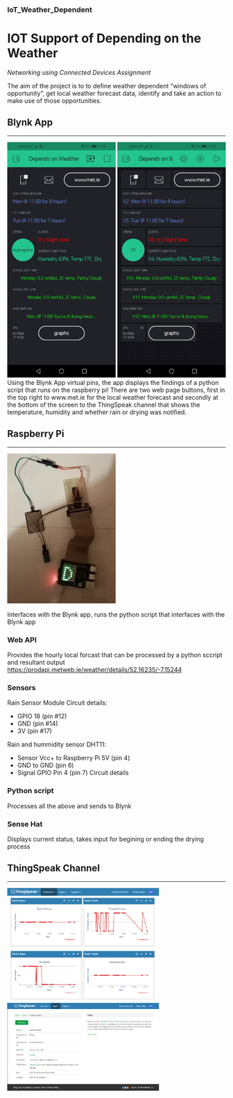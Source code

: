 ### IoT_Weather_Dependent

# IOT Support of Depending on the Weather

*Networking using Connected Devices Assignment*

The aim of the project is to to define weather dependent “windows of opportunity”, get local weather forecast data, identify and take an action to make use of those opportunities.

## Blynk App
------------

<p>
<img src="https://github.com/KathleenMK/IoT_Weather_Dependent/blob/master/images/Screenshot_blynk.jpg?raw=true" alt="BlynkScreenShot" width="250"/>
<img src="https://github.com/KathleenMK/IoT_Weather_Dependent/blob/master/images/Screenshot_blynk_off.jpg?raw=true" alt="BlynkScreenShotOff" width="250"/>
Using the Blynk App virtual pins, the app displays the findings of a python script that runs on the raspberry pi!
There are two web page buttons, first in the top right to www.met.ie for the local weather forecast and secondly at the bottom of the screen to the ThingSpeak channel that shows the temperature, humidity and whether rain or drying was notified.
</p>

## Raspberry Pi
---------------

<img src="https://github.com/KathleenMK/IoT_Weather_Dependent/blob/master/images/pi.jpg" alt="BlynkScreenShotOff" width="250"/>

Interfaces with the Blynk app, runs the python script that interfaces with the Blynk app

### Web API
Provides the hourly local forcast that can be processed by a python sccript and resultant output
https://prodapi.metweb.ie/weather/details/52.16235/-7.15244


### Sensors

Rain Sensor Module Circuit details:
- GPIO 18 (pin #12)
- GND (pin #14)
- 3V (pin #17)

Rain and hummidity sensor DHT11:
- Sensor Vcc+ to Raspberry Pi 5V (pin 4)
- GND to GND (pin 6)
- Signal GPIO Pin 4 (pin 7)
Circuit details

### Python script
Processes all the above and sends to Blynk

### Sense Hat
Displays current status, takes input for begining or ending the drying process


## ThingSpeak Channel
---------------------
<img src="https://github.com/KathleenMK/IoT_Weather_Dependent/blob/master/images/thingspeak.png" alt="ThingSpeakCharts" width="350"/>
<img src="https://github.com/KathleenMK/IoT_Weather_Dependent/blob/master/images/thingtweet.png" alt="ThingTweet" width="350"/>
